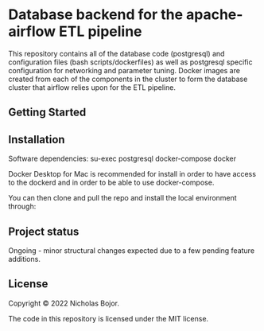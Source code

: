 # Database backend for the apache-airflow ETL pipeline

This repository contains all of the database code (postgresql) and configuration files (bash scripts/dockerfiles) as well as postgresql specific configuration for networking and parameter tuning. Docker images are created from each of the components in the cluster to form the database cluster that airflow relies upon for the ETL pipeline.

## Getting Started

## Installation

Software dependencies:
su-exec
postgresql
docker-compose
docker

Docker Desktop for Mac is recommended for install in order to have access to the dockerd and in order to be able to use docker-compose.

You can then clone and pull the repo and install the local environment through:

## Project status

Ongoing - minor structural changes expected due to a few pending feature additions.

## License

Copyright © 2022 Nicholas Bojor.

The code in this repository is licensed under the MIT license.
